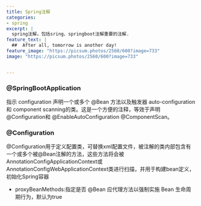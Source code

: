 ```yaml
---
title: Spring注解
categories:
- spring
excerpt: |
  spring注解，包括sring、springboot注解重要的注解.
feature_text: |
  ##  After all, tomorrow is another day!
feature_image: "https://picsum.photos/2560/600?image=733"
image: "https://picsum.photos/2560/600?image=733"


---
```


### @SpringBootApplication

指示 configuration 声明一个或多个 @Bean 方法以及触发器 auto-configuration 和 component scanning的类。这是一个方便的注释，等效于声明 @Configuration和 @EnableAutoConfiguration @ComponentScan。



### @Configuration

​	@Configuration用于定义配置类，可替换xml配置文件，被注解的类内部包含有一个或多个被@Bean注解的方法，这些方法将会被AnnotationConfigApplicationContext或AnnotationConfigWebApplicationContext类进行扫描，并用于构建bean定义，初始化Spring容器

- proxyBeanMethods:指定是否 @Bean 应代理方法以强制实施 Bean 生命周期行为，默认为true

  

  

